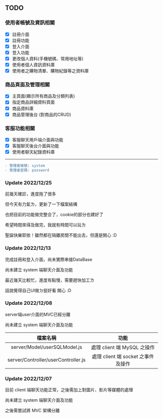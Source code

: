 ## TODO
### 使用者帳號及資訊相關
- [x] 註冊介面
- [x] 註冊功能
- [x] 登入介面
- [x] 登入功能
- [x] 更改個人資料(手機號碼、常用地址等)
- [x] 使用者個人資訊資料庫
- [x] 使用者之購物清單、購物紀錄等之資料庫

### 商品頁面及管理相關
- [x] 主頁面(顯示所有商品及分類列表)
- [x] 指定商品詳細資料頁面
- [x] 商品資料庫
- [x] 商品管理後台 (對商品的CRUD)

### 客服功能相關
- [x] 客服聊天用戶端介面與功能
- [x] 客服聊天後台介面與功能
- [x] 使用者聊天紀錄資料庫

---

```diff
- 管理者帳號: system
- 管理者密碼: password
```

### Update 2022/12/25
前幾天確診，進度拖了很多

但今天有力氣ㄌ，更新了一下檔案結構

也把目前的功能做完整合了，cookie的部分也建好了

希望時間來得及做完，我就有時間可以玩ㄌ

聖誕快樂耶依！雖然都在隔離房間不能出去，但還是開心 :D

### Update 2022/12/13
完成註冊和登入介面，尚未實際串接DataBase

尚未建立 system 端聊天介面及功能

最近幾天比較忙，進度有點慢，需要趕快加工ㄌ

話說覺得自己UI做ㄉ挺好看 開心 :D

### Update 2022/12/08
server端user介面的MVC已經分離

尚未建立 system 端聊天介面及功能

|檔案名稱|功能|
|:-:|:-:|
|server/Model/userSQLModel.js|處理 client 端 MySQL 之操作|
|server/Controller/userController.js|處理 client 端 socket 之事件及操作|

### Update 2022/12/07

目前 client 端聊天功能正常，之後需加上對圖片、影片等媒體的處理

尚未建立 system 端聊天介面及功能

之後需嘗試將 MVC 架構分離
